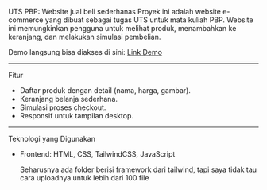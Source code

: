 UTS PBP: Website jual beli sederhanas
Proyek ini adalah website e-commerce yang dibuat sebagai tugas UTS untuk mata kuliah PBP. Website ini memungkinkan pengguna untuk melihat produk, menambahkan ke keranjang, dan melakukan simulasi pembelian.

Demo langsung bisa diakses di sini: [Link Demo](https://youtu.be/yliGAyrvJhM)

---
Fitur
- Daftar produk dengan detail (nama, harga, gambar).  
- Keranjang belanja sederhana.  
- Simulasi proses checkout.  
- Responsif untuk tampilan desktop.

---
Teknologi yang Digunakan

- Frontend: HTML, CSS, TailwindCSS, JavaScript

  Seharusnya ada folder berisi framework dari tailwind, tapi saya tidak tau cara uploadnya untuk lebih dari 100 file
